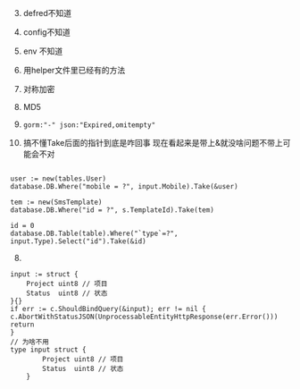 3. defred不知道
4. config不知道 
5. env 不知道
7. 用helper文件里已经有的方法
9. 对称加密
10. MD5

6. `gorm:"-" json:"Expired,omitempty"`

7. 搞不懂Take后面的指针到底是咋回事 现在看起来是带上&就没啥问题不带上可能会不对

```cgo

user := new(tables.User)
database.DB.Where("mobile = ?", input.Mobile).Take(&user)

tem := new(SmsTemplate)
database.DB.Where("id = ?", s.TemplateId).Take(tem)

id = 0
database.DB.Table(table).Where("`type`=?", input.Type).Select("id").Take(&id)
```


8.  
```cgo
input := struct {
    Project uint8 // 项目
    Status  uint8 // 状态
}{}
if err := c.ShouldBindQuery(&input); err != nil {
c.AbortWithStatusJSON(UnprocessableEntityHttpResponse(err.Error()))
return
} 
// 为啥不用
type input struct {
		Project uint8 // 项目
		Status  uint8 // 状态
	}
```